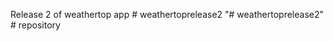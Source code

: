 Release 2 of weathertop app
#   w e a t h e r t o p r e l e a s e 2 
 
 "# weathertoprelease2" 
#   r e p o s i t o r y 
 
 
